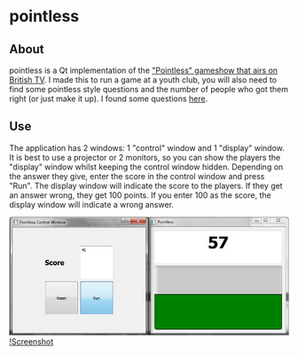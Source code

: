 # pointless

## About

pointless is a Qt implementation of the ["Pointless" gameshow that airs on British TV](https://en.wikipedia.org/wiki/Pointless). I made this to run a game at a youth club, you will also need to find some pointless style questions and the number of people who got them right (or just make it up). I found some questions [here](http://pointlessarchive.blogspot.co.uk/).

## Use

The application has 2 windows: 1 "control" window and 1 "display" window. It is best to use a projector or 2 monitors, so you can show the players the "display" window whilst keeping the control window hidden. Depending on the answer they give, enter the score in the control window and press "Run". The display window will indicate the score to the players. If they get an answer wrong, they get 100 points. If you enter 100 as the score, the display window will indicate a wrong answer.

![Screenshot](/doc/screenshot_1.JPG?raw=true)
[!Screenshot](/doc/screenshot_2.JPG?raw=true)
